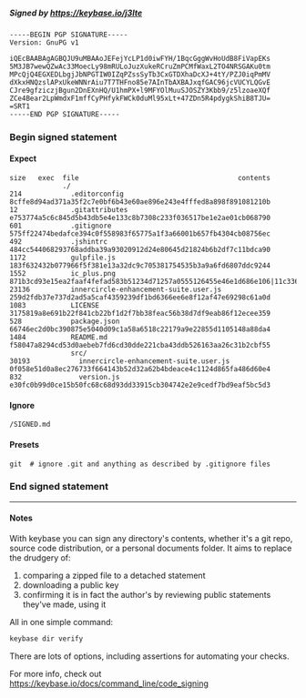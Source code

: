 ##### Signed by https://keybase.io/j3lte
```
-----BEGIN PGP SIGNATURE-----
Version: GnuPG v1

iQEcBAABAgAGBQJU9uMBAAoJEFejYcLP1d0iwFYH/1BqcGggWvHoUdB8FiVapEKs
5M3JB7wewQZwAc33MoecLy98mRULoJuzXukeRCruZmPCMfWaxL2TO4NRSGAKu0tm
MPcQjQ4EGXEDLbgjJbNPGTIW0IZqPZssSyTb3CxGTDXhaDcXJ+4tY/PZJ0iqPmMV
dXkxHNQzslAPxUkeWNNrAiu7T7THFno85e7AInTbAXBAJxqfGAC96jcVUCYLQGvE
CJre9gfziczjBgun2DnEXnHQ/U1hmPX+l9MFYOlMuuSJOSZY3Kbb9/z5lzoaeXQf
ZCe4Bear2LpWmdxF1mffCyPHfykFWCk0duMl95xLt+47ZDn5R4pdygkShiB8TJU=
=SRT1
-----END PGP SIGNATURE-----

```

<!-- END SIGNATURES -->

### Begin signed statement 

#### Expect

```
size   exec  file                                       contents                                                                                                                         
             ./                                                                                                                                                                          
214            .editorconfig                            8cffe8d94ad371a35f2c7e0bf6b43e60ae896e243e4fffed8a898f891081210b                                                                 
12             .gitattributes                           e753774a5c6c845d5b43db5e4e133c8b7308c233f036517be1e2ae01cb068790                                                                 
601            .gitignore                               575ff22474bedafce394c0f558983f65775a1f3a66001b657fb4304cb08756ec                                                                 
492            .jshintrc                                484cc544068293768addba39a93020912d24e80645d21824b6b2df7c11bdca90                                                                 
1172           gulpfile.js                              183f632432b077966f5f381e13a32dc9c705381754535b3a9a6fd6807ddc9244                                                                 
1552           ic_plus.png                              871b3cd93e15ea2faaf4fefad583b51234d71257a0555126455e46e1d686e106|11c336241befe6205f19bb9864fe33ec4e9a867447a53f9fc0afe4203268441c
23136          innercircle-enhancement-suite.user.js    259d2fdb37e737d2ad5a5caf4359239df1bd6366ee6e8f12af47e69298c61a0d                                                                 
1083           LICENSE                                  3175819a8e691b22f841cb22bf1d2f7bb38feac56b38d7df9eab86f12ecee359                                                                 
528            package.json                             66746ec2d0bc390875e5040d09c1a58a6518c22179a9e22855d1105148a88da4                                                                 
1484           README.md                                f58047a8294cd53d0aebeb7fd6cd30dde221cba43ddb526163aa26c31b2cbf55                                                                 
               src/                                                                                                                                                                      
30193            innercircle-enhancement-suite.user.js  0f058e51d0a8ec276733f664143b52d32a62b4bdeace4c1124d865fa486d60e4                                                                 
832              version.js                             e30fc0b99d0ce15b50fc68c68d93dd33915cb304742e2e9cedf7bd9eaf5bc5d3                                                                 
```

#### Ignore

```
/SIGNED.md
```

#### Presets

```
git  # ignore .git and anything as described by .gitignore files
```

<!-- summarize version = 0.0.9 -->

### End signed statement

<hr>

#### Notes

With keybase you can sign any directory's contents, whether it's a git repo,
source code distribution, or a personal documents folder. It aims to replace the drudgery of:

  1. comparing a zipped file to a detached statement
  2. downloading a public key
  3. confirming it is in fact the author's by reviewing public statements they've made, using it

All in one simple command:

```bash
keybase dir verify
```

There are lots of options, including assertions for automating your checks.

For more info, check out https://keybase.io/docs/command_line/code_signing